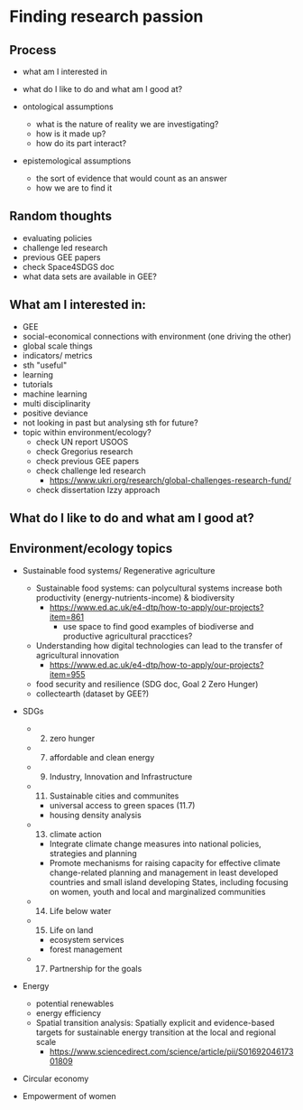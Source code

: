 # Finding research passion

## Process
- what am I interested in
- what do I like to do and what am I good at?

- ontological assumptions
  - what is the nature of reality we are investigating?
  - how is it made up?
  - how do its part interact?

- epistemological assumptions
  - the sort of evidence that would count as an answer
  - how we are to find it

## Random thoughts
- evaluating policies
- challenge led research
- previous GEE papers
- check Space4SDGS doc
- what data sets are available in GEE?


##  What am I interested in:
- GEE
- social-economical connections with environment (one driving the other)
- global scale things
- indicators/ metrics
- sth "useful"
- learning
- tutorials
- machine learning
- multi disciplinarity
- positive deviance
- not looking in past but analysing sth for future?
- topic within environment/ecology?
  - check UN report USOOS
  - check Gregorius research
  - check previous GEE papers
  - check challenge led research
    - https://www.ukri.org/research/global-challenges-research-fund/
  - check dissertation Izzy approach
  
## What do I like to do and what am I good at?

## Environment/ecology topics
- Sustainable food systems/ Regenerative agriculture
  - Sustainable food systems: can polycultural systems increase both productivity (energy-nutrients-income) & biodiversity
    - https://www.ed.ac.uk/e4-dtp/how-to-apply/our-projects?item=861
      - use space to find good examples of biodiverse and productive agricultural pracctices?
  - Understanding how digital technologies can lead to the transfer of agricultural innovation
    - https://www.ed.ac.uk/e4-dtp/how-to-apply/our-projects?item=955
  - food security and resilience (SDG doc, Goal 2 Zero Hunger)
  - collectearth (dataset by GEE?)
  
    
- SDGs
  - 2) zero hunger
  - 7) affordable and clean energy
  - 9) Industry, Innovation and Infrastructure
  - 11) Sustainable cities and communites
    - universal access to green spaces (11.7)
    - housing density analysis
  - 13) climate action
    - Integrate climate change measures into national policies, strategies and planning
    - Promote mechanisms for raising capacity for effective climate change-related planning and management in least developed countries and small island developing States, including focusing on women, youth and local and marginalized communities
  - 14) Life below water
  - 15) Life on land
    - ecosystem services
    - forest management
  - 17) Partnership for the goals
  

    
  

- Energy
  - potential renewables
  - energy efficiency
  - Spatial transition analysis: Spatially explicit and evidence-based targets for sustainable energy transition at the local and regional scale
    - https://www.sciencedirect.com/science/article/pii/S0169204617301809

- Circular economy

- Empowerment of women

